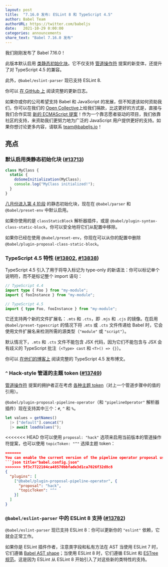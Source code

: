 ```yaml
---
layout: post
title:  "7.16.0 发布: ESLint 8 和 TypeScript 4.5"
author: Babel Team
authorURL: https://twitter.com/babeljs
date:   2021-10-29 0:00:00
categories: announcements
share_text: "Babel 7.16.0 发布"
---
```


我们刚刚发布了 Babel 7.16.0！

此版本默认启用 [类静态初始化块](https://github.com/tc39/proposal-class-static-block)。它不仅支持 [管道操作符](https://github.com/tc39/proposal-pipeline-operator) 提案的新变体，还提升了对 TypeScript 4.5 的兼容。

此外，`@babel/eslint-parser` 现已支持 ESLint 8.

你可以 [在 GitHub 上](https://github.com/babel/babel/releases/tag/v7.16.0) 阅读完整的更新日志。

<!-- truncate -->

如果你或你的公司希望支持 Babel 和 JavaScript 的发展，但不知道该如何资助我们，你可以在我们的 [Open Collective](https://github.com/babel/babel?sponsor=1)上给我们捐款，比这更好的方式是，直接与我们合作实现 [新的 ECMAScript 提案](https://github.com/babel/proposals)！作为一个靠志愿者驱动的项目，我们依靠社区的支持，来资助我们更努力地为广泛的 JavaScript 用户提供更好的支持。如果你想讨论更多内容，请联系 [team@babeljs.io](mailto:team@babeljs.io)！

## 亮点

### 默认启用类静态初始化块 ([#13713](https://github.com/babel/babel/pull/13713))

```js title="JavaScript"
class MyClass {
  static {
    doSomeInitialization(MyClass);
    console.log("MyClass initialized!");
  }
}
```

[八月份进入第 4 阶段](https://github.com/tc39/notes/blob/HEAD/meetings/2021-08/aug-31.md#class-static-initialization-blocks-for-stage-4) 的静态初始化块，现在在 `@babel/parser` 和 `@babel/preset-env` 中默认启用。

如果你使用的是 `classStaticBlock` 解析器插件，或是 `@babel/plugin-syntax-class-static-block`，你可以安全地将它们从配置中移除。

如果你已经在使用 `@babel/preset-env`，你现在可以从你的配置中删除 `@babel/plugin-proposal-class-static-block`。

### TypeScript 4.5 特性 ([#13802](https://github.com/babel/babel/pull/13802), [#13838](https://github.com/babel/babel/pull/13838))

TypeScript 4.5 引入了用于将导入标记为 type-only 的新语法：你可以标记单个说明符，而不是标记整个 import 语句：
```ts
// TypeScript 4.4
import type { Foo } from "my-module";
import { fooInstance } from "my-module";

// TypeScript 4.5
import { type Foo, fooInstance } from "my-module";
```

它还支持两个新的文件扩展名：`.mts` 和 `.cts`，即 `.mjs` 和 `.cjs` 的镜像。在启用 `@babel/preset-typescript` 的情况下将 `.mts` 或 `.cts` 文件传递给 Babel 时，它会使用文件扩展名来检测所需的源类型（`"module"` 或 `"script"`）。

默认情况下，`.mts` 和 `.cts` 文件不能包含 JSX 代码，因为它们不能包含与 JSX 会有歧义的 TypeScript 批注（`<Type> cast` 和 `<T>() => {}`）。

你可以 [在他们的博客上](https://devblogs.microsoft.com/typescript/announcing-typescript-4-5/) 阅读完整的 TypeScript 4.5 发布博文。

### `^` Hack-style 管道的主题 token ([#13749](https://github.com/babel/babel/pull/13749))

[管道操作符](https://github.com/tc39/proposal-pipeline-operator) 提案的拥护者正在考虑 [各种主题 token](https://github.com/tc39/proposal-pipeline-operator/wiki/Bikeshedding-the-Hack-topic-token)（对上一个管道步骤中的值的引用）。

`@babel/plugin-proposal-pipeline-operator`（和 `"pipelineOperator"` 解析器插件）现在支持其中三个：`#`, `^` 和 `%`。

```js title="JavaScript"
let values = getNames()
  |> ["default"].concat(^)
  |> await loadValues(^);
```

<<<<<<< HEAD
你可以使用 `proposal: "hack"` 选项来启用当前版本的管道操作符提案，也可以使用 `topicToken: "^"` 选择主题 token：
```json
=======
You can enable the current version of the pipeline operator proposal using the `proposal: "hack"` option, and you can choose the topic token using `topicToken: "^"`:
```json title="babel.config.json"
>>>>>>> 9f3c7722104ca48570bbfade3d1ca7026f32d8c8
{
  "plugins": [
    ["@babel/plugin-proposal-pipeline-operator", {
      "proposal": "hack",
      "topicToken": "^"
    }]
  ]
}
```

### `@babel/eslint-parser` 中的 ESLint 8 支持 ([#13782](https://github.com/babel/babel/pull/13782))

`@babel/eslint-parser` 现已支持 ESLint 8：你可以更新你的 `"eslint"` 依赖，它就会正常工作。

如果你是 ESLint 插件作者，注意类字段和私有方法在 AST 当使用 ESLint 7 时，它们遵循 [Babel AST shape](https://github.com/babel/babel/blob/v7.16.0/packages/babel-parser/ast/spec.md)；当使用 ESLint 8 时，它们遵循 ESLint 和 [ESTree 规范](https://github.com/estree/estree/blob/91f49977f1f05dea86c112a070a703bb37f5722d/es2022.md#propertydefinition)。这是因为 ESLint 从 ESLint 8 开始引入了对这些新的类特性的支持。
